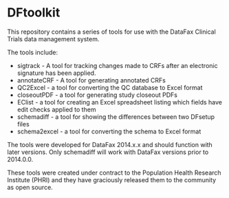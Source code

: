 # DFtoolkit
This repository contains a series of tools for use with the DataFax Clinical Trials
data management system.

The tools include:

* sigtrack - A tool for tracking changes made to CRFs after an electronic
  signature has been applied.
* annotateCRF - A tool for generating annotated CRFs
* QC2Excel - a tool for converting the QC database to Excel format
* closeoutPDF - a tool for generating study closeout PDFs
* EClist - a tool for creating an Excel spreadsheet listing which fields have
  edit checks applied to them
* schemadiff - a tool for showing the differences between two DFsetup files
* schema2excel - a tool for converting the schema to Excel format

The tools were developed for DataFax 2014.x.x and should function with later
versions. Only schemadiff will work with DataFax versions prior to 2014.0.0.

These tools were created under contract to the Population Health Research
Institute (PHRI) and they have graciously released them to the community
as open source.
